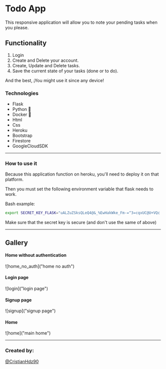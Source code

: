 # Todo App

This responsive application will allow you to note your pending tasks when you please.

## Functionality

1. Login
2. Create and Delete your account.
3. Create, Update and Delete tasks.
4. Save the current state of your tasks (done or to do).

And the best, ¡You might use it since any device!

### Technologies

* Flask
* Python :snake:
* Docker :whale2:
* Html
* Css
* Heroku
* Bootstrap
* Firestore
* GoogleCloudSDK

---
### How to use it

Because this application function on heroku, you'll need to deploy it on that platform.

Then you must set the following environment variable that flask needs to work.

Bash example:
```bash
export SECRET_KEY_FLASK="uALZuZSksQLeQ4@&_%EwHakWke_Fm-=^3=cqxUC@U+VQc!W7tEp_6Pm?6@+wZJ-UR"
```
Make sure that the secret key is secure (and don't use the same of above)

---
## Gallery

#### Home without authentication
![home_no_auth]("home no auth")

#### Login page
![login]("login page")

#### Signup page
![signup]("signup page")

#### Home
![home]("main home")

---
### Created by:

[@CristianHdz90](https://linktr.ee/CristianHdz90 "About cristianhzd90")
